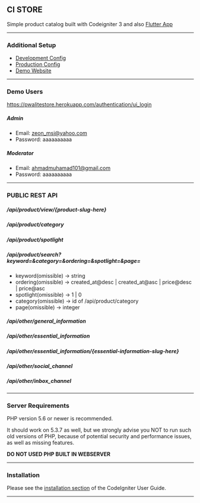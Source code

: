 ## CI STORE
Simple product catalog built with Codeigniter 3 and also [Flutter App](https://github.com/arma7x/ci_store/tree/master/litestore)

*******************

### Additional Setup 

- [Development Config](https://github.com/arma7x/ci_store/blob/master/application/config/development/config.php#L4-L9)
- [Production Config](https://github.com/arma7x/ci_store/blob/master/application/config/development/config.php#L4-L9)
- [Demo Website](https://pwalitestore.herokuapp.com/)

*******************

### Demo Users

https://pwalitestore.herokuapp.com/authentication/ui_login

##### Admin
- Email: zeon_msi@yahoo.com
- Password: aaaaaaaaaa

##### Moderator
- Email: ahmadmuhamad101@gmail.com
- Password: aaaaaaaaaa

*******************

### PUBLIC REST API

##### /api/product/view/{product-slug-here}
##### /api/product/category
##### /api/product/spotlight
##### /api/product/search?keyword=&category=&ordering=&spotlight=&page=
- keyword(omissible) -> string
- ordering(omissible) -> created_at@desc | created_at@asc | price@desc | price@asc
- spotlight(omissible) -> 1 | 0
- category(omissible) -> id of /api/product/category
- page(omissible) -> integer

##### /api/other/general_information
##### /api/other/essential_information
##### /api/other/essential_information/{essential-information-slug-here}
##### /api/other/social_channel
##### /api/other/inbox_channel

*******************

### Server Requirements

PHP version 5.6 or newer is recommended.

It should work on 5.3.7 as well, but we strongly advise you NOT to run
such old versions of PHP, because of potential security and performance
issues, as well as missing features.

**DO NOT USED PHP BUILT IN WEBSERVER**

************

### Installation

Please see the [installation section](https://codeigniter.com/user_guide/installation/index.html)
of the CodeIgniter User Guide.
************
